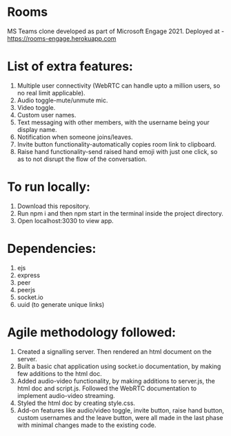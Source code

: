 # Rooms
MS Teams clone developed as part of Microsoft Engage 2021. 
Deployed at - https://rooms-engage.herokuapp.com

# List of extra features:
1. Multiple user connectivity (WebRTC can handle upto a million users, so no real limit applicable).
2. Audio toggle-mute/unmute mic.
3. Video toggle.
4. Custom user names.
5. Text messaging with other members, with the username being your display name.
6. Notification when someone joins/leaves.
7. Invite button functionality-automatically copies room link to clipboard.
8. Raise hand functionality-send raised hand emoji with just one click, so as to not disrupt the flow of the conversation. 

# To run locally:
1. Download this repository.
2. Run npm i and then npm start in the terminal inside the project directory.
3. Open localhost:3030 to view app.

# Dependencies:
1. ejs
2. express
3. peer
4. peerjs
5. socket.io
6. uuid (to generate unique links)

# Agile methodology followed:
1. Created a signalling server. Then rendered an html document on the server.
2. Built a basic chat application using socket.io documentation, by making few additions to the html doc.
3. Added audio-video functionality, by making additions to server.js, the html doc and script.js. Followed the WebRTC documentation to implement audio-video streaming.
4. Styled the html doc by creating style.css. 
5. Add-on features like audio/video toggle, invite button, raise hand button, custom usernames and the leave button, were all made in the last phase with minimal changes made to the existing code.
